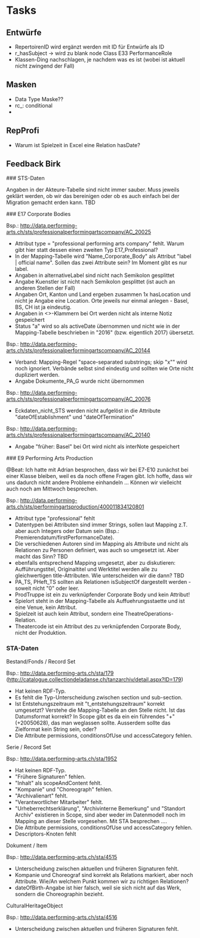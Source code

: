 # Tasks

## Entwürfe

* RepertoirenID wird ergänzt werden mit ID für Entwürfe als ID
* r_hasSubject -> wird zu blank node Class E33 PerformanceRole
* Klassen-Ding nachschlagen, je nachdem was es ist (wobei ist aktuell nicht zwingend der Fall)

## Masken

* Data Type Maske??
* rc_: conditional
* 

## RepProfi

* Warum ist Spielzeit in Excel eine Relation hasDate?

## Feedback Birk

### STS-Daten

Angaben in der Akteure-Tabelle sind nicht immer sauber. Muss jeweils geklärt werden, ob wir das bereinigen oder ob es auch einfach bei der Migration gemacht erden kann. TBD

### E17 Corporate Bodies

Bsp.: http://data.performing-arts.ch/sts/professionalperformingartscompany/AC_20025
- Attribut type = "professional performing arts company" fehlt. Warum gibt hier statt dessen einen zweiten Typ E17_Professional?
- In der Mapping-Tabelle wird "Name_Corporate_Body" als Attribut "label | official name". Sollen das zwei Attribute sein? Im Moment gibt es nur label.
- Angaben in alternativeLabel sind nicht nach Semikolon gesplittet
- Angabe Kuenstler ist nicht nach Semikolon gesplittet (ist auch an anderen Stellen der Fall)
- Angaben Ort, Kanton und Land ergeben zusammen 1x hasLocation und nicht je Angabe eine Location. Orte jeweils nur einmal anlegen - Basel, BS, CH ist ja eindeutig.
- Angaben in <>-Klammern bei Ort werden nicht als interne Notiz gespeichert
- Status "a" wird so als activeDate übernommen und nicht wie in der Mapping-Tabelle beschrieben in "2016" (bzw. eigentlich 2017) übersetzt.

Bsp.: http://data.performing-arts.ch/sts/professionalperformingartscompany/AC_20144
- Verband: Mapping-Regel "space-separated substrings; skip "x"" wird noch ignoriert. Verbände selbst sind eindeutig und sollten wie Orte nicht dupliziert werden.
- Angabe Dokumente_PA_G wurde nicht übernommen

Bsp.: http://data.performing-arts.ch/sts/professionalperformingartscompany/AC_20076
- Eckdaten_nicht_STS werden nicht aufgelöst in die Attribute "dateOfEstablishment" und "dateOfTermination"

Bsp.: http://data.performing-arts.ch/sts/professionalperformingartscompany/AC_20140
- Angabe "früher: Basel" bei Ort wird nicht als interNote gespeichert

### E9 Performing Arts Production

@Beat: Ich hatte mit Adrian besprochen, dass wir bei E7-E10 zunächst bei einer Klasse bleiben, weil es da noch offene Fragen gibt. Ich hoffe, dass wir uns dadurch nicht andere Probleme einhandeln ... Können wir vielleicht auch noch am Mittwoch besprechen.

Bsp.: http://data.performing-arts.ch/sts/performingartsproduction/400011834120801
- Attribut type "professional" fehlt
- Datentypen bei Attributen sind immer Strings, sollen laut Mapping z.T. aber auch Integers oder Datum sein (Bsp.: Premierendatum/firstPerformanceDate).
- Die verschiedenen Autoren sind im Mapping als Attribute und nicht als Relationen zu Personen definiert, was auch so umgesetzt ist. Aber macht das Sinn? TBD
- ebenfalls entsprechend Mapping umgesetzt, aber zu diskutieren: Aufführungstitel, Originaltitel und Werktitel werden alle zu gleichwertigen title-Attributen. Wie unterscheiden wir die dann? TBD
- PA_TS, PHeft_TS sollten als Relationen isSubjectOf dargestellt werden - soweit nicht "0" oder leer.
- ProdTruppe ist ein zu verknüpfender Corporate Body und kein Attribut!
- Spielort steht in der Mapping-Tabelle als Auffuehrungsstaette und ist eine Venue, kein Attribut.
- Spielzeit ist auch kein Attribut, sondern eine TheatreOperations-Relation.
- Theatercode ist ein Attribut des zu verknüpfenden Corporate Body, nicht der Produktion.


### STA-Daten

Bestand/Fonds / Record Set

Bsp.: http://data.performing-arts.ch/sta/179 (http://catalogue.collectiondeladanse.ch/tanzarchiv/detail.aspx?ID=179)
- Hat keinen RDF-Typ.
- Es fehlt die Typ-Unterscheidung zwischen section und sub-section.
- Ist Entstehungszeitraum mit "t_entstehungszeitraum" korrekt umgesetzt? Verstehe die Mapping-Tabelle an den Stelle nicht. Ist das Datumsformat korrekt? In Scope gibt es da ein ein führendes "+" (<ToDate>+20050628</ToDate>), das man weglassen sollte. Ausserdem sollte das Zielformat kein String sein, oder?
- Die Attribute permissions, conditionsOfUse und accessCategory fehlen.

Serie / Record Set

Bsp.: http://data.performing-arts.ch/sta/1952
- Hat keinen RDF-Typ.
- "Frühere Signaturen" fehlen.
- "Inhalt" als scopeAndContent fehlt.
- "Kompanie" und "Choreograph" fehlen.
- "Archivalienart" fehlt.
- "Verantwortlicher Mitarbeiter" fehlt.
- "Urheberrechtserklärung", "Archivinterne Bemerkung" und "Standort Archiv" existieren in Scope, sind aber weder im Datenmodell noch im Mapping an dieser Stelle vorgesehen. Mit STA besprechen ....
- Die Attribute permissions, conditionsOfUse und accessCategory fehlen.
- Descriptors-Knoten fehlt

Dokument / Item

Bsp.: http://data.performing-arts.ch/sta/4515
- Unterscheidung zwischen aktuellen und früheren Signaturen fehlt.
- Kompanie und Choreograf sind korrekt als Relations markiert, aber noch Attribute. Wie/An welchem Punkt kommen wir zu richtigen Relationen?
- dateOfBirth-Angabe ist hier falsch, weil sie sich nicht auf das Werk, sondern die Choreographin bezieht.

CulturalHeritageObject

Bsp.: http://data.performing-arts.ch/sta/4516
- Unterscheidung zwischen aktuellen und früheren Signaturen fehlt.


>


